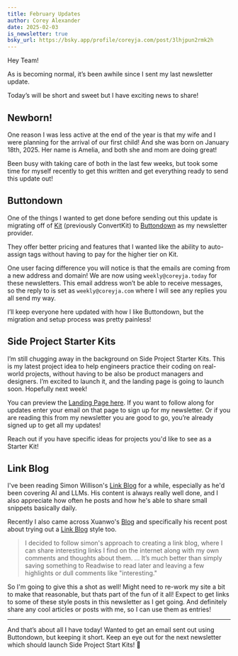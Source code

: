 ```yaml
---
title: February Updates
author: Corey Alexander
date: 2025-02-03
is_newsletter: true
bsky_url: https://bsky.app/profile/coreyja.com/post/3lhjpun2rmk2h
---
```


Hey Team!

As is becoming normal, it’s been awhile since I sent my last newsletter update.

Today’s will be short and sweet but I have exciting news to share!

## Newborn!

One reason I was less active at the end of the year is that my wife and I were planning for the arrival of our first child! And she was born on January 18th, 2025. Her name is Amelia, and both she and mom are doing great!

Been busy with taking care of both in the last few weeks, but took some time for myself recently to get this written and get everything ready to send this update out!

## Buttondown

One of the things I wanted to get done before sending out this update is migrating off of [Kit](https://kit.com/) (previously ConvertKit) to [Buttondown](https://buttondown.com/) as my newsletter provider.

They offer better pricing and features that I wanted like the ability to auto-assign tags without having to pay for the higher tier on Kit.

One user facing difference you will notice is that the emails are coming from a new address and domain! We are now using `weekly@coreyja.today` for these newsletters. This email address won’t be able to receive messages, so the reply to is set as `weekly@coreyja.com` where I will see any replies you all send my way.

I’ll keep everyone here updated with how I like Buttondown, but the migration and setup process was pretty painless!

## Side Project Starter Kits

I’m still chugging away in the background on Side Project Starter Kits. This is my latest project idea to help engineers practice their coding on real-world projects, without having to be also be product managers and designers. I’m excited to launch it, and the landing page is going to launch soon. Hopefully next week!

You can preview the [Landing Page here](https://sideprojectstarterkits.com/). If you want to follow along for updates enter your email on that page to sign up for my newsletter. Or if you are reading this from my newsletter you are good to go, you’re already signed up to get all my updates!

Reach out if you have specific ideas for projects you'd like to see as a Starter Kit!

## Link Blog

I've been reading Simon Willison's [Link Blog](https://simonwillison.net/) for a while, especially as he'd been covering AI and LLMs. His content is always really well done, and I also appreciate how often he posts and how he's able to share small snippets basically daily.

Recently I also came across Xuanwo's [Blog](https://xuanwo.io/links/) and specifically his recent post about trying out a [Link Blog](https://xuanwo.io/links/2025/01/link-blog/) style too.

> I decided to follow simon's approach to creating a link blog, where I can share interesting links I find on the internet along with my own comments and thoughts about them.
> ...
> It’s much better than simply saving something to Readwise to read later and leaving a few highlights or dull comments like "interesting."

So I'm going to give this a shot as well! Might need to re-work my site a bit to make that reasonable, but thats part of the fun of it all! Expect to get links to some of these style posts in this newsletter as I get going.
And definitely share any cool articles or posts with me, so I can use them as entries!

---

And that’s about all I have today! Wanted to get an email sent out using Buttondown, but keeping it short.
Keep an eye out for the next newsletter which should launch Side Project Start Kits! 🎉
